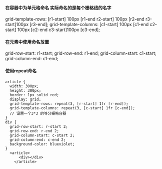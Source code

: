 #### 在容器中为单元格命名 实际命名的是每个栅格线的名字

grid-template-rows: \[r1-start] 100px \[r1-end r2-start] 100px \[r2-end r3-start]100px \[r3-end];
grid-template-columns: \[c1-start] 100px \[c1-end c2-start] 100px \[c2-end c3-start]100px \[c3-end];

#### 在元素中使用命名放置

grid-row-start: r1-start;
grid-row-end: r1-end;
grid-column-start: c1-start;
grid-column-end: c1-end;

#### 使用repeat命名

    article {
      width: 300px;
      height: 300px;
      border: 1px solid red;
      display: grid;
      grid-template-rows: repeat(3, [r-start] 1fr [r-end]);
      grid-template-columns: repeat(3, [c-start] 1fr [c-end]);
      // 设置一个3*3 的等分栅格容器
    }
    div {
      grid-row-start: r-start 2;
      grid-row-end: r-end 2;
      grid-column-start: c-start 2;
      grid-column-end: c-end 2;
      background-color: blueviolet;
    }
      <article>
          <div></div>
        </article>

